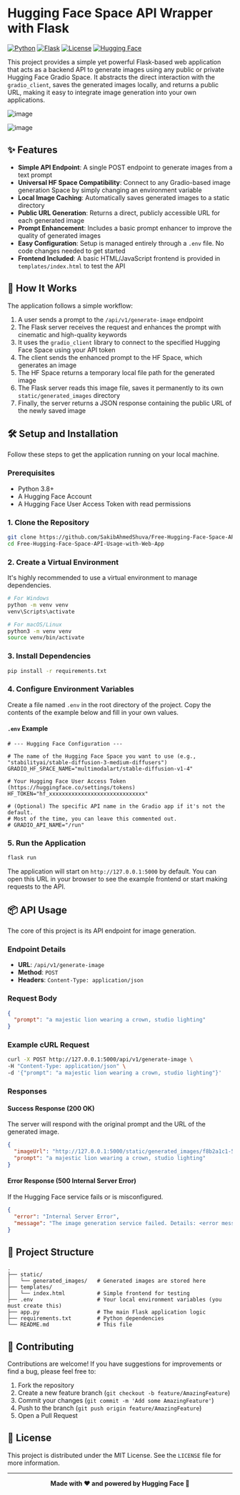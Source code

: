# Hugging Face Space API Wrapper with Flask

[![Python](https://img.shields.io/badge/Python-3.8+-blue.svg)](https://www.python.org/)
[![Flask](https://img.shields.io/badge/Flask-2.0.3-black.svg)](https://flask.palletsprojects.com/)
[![License](https://img.shields.io/badge/License-MIT-yellow.svg)](LICENSE)
[![Hugging Face](https://img.shields.io/badge/HF-Powered%20by%20Hugging%20Face-yellow.svg)](https://huggingface.co/)

This project provides a simple yet powerful Flask-based web application that acts as a backend API to generate images using any public or private Hugging Face Gradio Space. It abstracts the direct interaction with the `gradio_client`, saves the generated images locally, and returns a public URL, making it easy to integrate image generation into your own applications.

![image](https://github.com/user-attachments/assets/2b825b8c-5bad-4ca5-b9ce-0d52c4969093)


![image](https://github.com/user-attachments/assets/2f01c79e-e474-4481-abb4-9c1de9bb33ef)


## ✨ Features

- **Simple API Endpoint**: A single POST endpoint to generate images from a text prompt
- **Universal HF Space Compatibility**: Connect to any Gradio-based image generation Space by simply changing an environment variable
- **Local Image Caching**: Automatically saves generated images to a static directory
- **Public URL Generation**: Returns a direct, publicly accessible URL for each generated image
- **Prompt Enhancement**: Includes a basic prompt enhancer to improve the quality of generated images
- **Easy Configuration**: Setup is managed entirely through a `.env` file. No code changes needed to get started
- **Frontend Included**: A basic HTML/JavaScript frontend is provided in `templates/index.html` to test the API

## 🚀 How It Works

The application follows a simple workflow:

1. A user sends a prompt to the `/api/v1/generate-image` endpoint
2. The Flask server receives the request and enhances the prompt with cinematic and high-quality keywords
3. It uses the `gradio_client` library to connect to the specified Hugging Face Space using your API token
4. The client sends the enhanced prompt to the HF Space, which generates an image
5. The HF Space returns a temporary local file path for the generated image
6. The Flask server reads this image file, saves it permanently to its own `static/generated_images` directory
7. Finally, the server returns a JSON response containing the public URL of the newly saved image

## 🛠️ Setup and Installation

Follow these steps to get the application running on your local machine.

### Prerequisites

- Python 3.8+
- A Hugging Face Account
- A Hugging Face User Access Token with read permissions

### 1. Clone the Repository

```bash
git clone https://github.com/SakibAhmedShuva/Free-Hugging-Face-Space-API-Usage-with-Web-App.git
cd Free-Hugging-Face-Space-API-Usage-with-Web-App
```

### 2. Create a Virtual Environment

It's highly recommended to use a virtual environment to manage dependencies.

```bash
# For Windows
python -m venv venv
venv\Scripts\activate

# For macOS/Linux
python3 -m venv venv
source venv/bin/activate
```

### 3. Install Dependencies

```bash
pip install -r requirements.txt
```

### 4. Configure Environment Variables

Create a file named `.env` in the root directory of the project. Copy the contents of the example below and fill in your own values.

#### `.env` Example

```env
# --- Hugging Face Configuration ---

# The name of the Hugging Face Space you want to use (e.g., "stabilityai/stable-diffusion-3-medium-diffusers")
GRADIO_HF_SPACE_NAME="multimodalart/stable-diffusion-v1-4"

# Your Hugging Face User Access Token (https://huggingface.co/settings/tokens)
HF_TOKEN="hf_xxxxxxxxxxxxxxxxxxxxxxxxxxxxxx"

# (Optional) The specific API name in the Gradio app if it's not the default.
# Most of the time, you can leave this commented out.
# GRADIO_API_NAME="/run"
```

### 5. Run the Application

```bash
flask run
```

The application will start on `http://127.0.0.1:5000` by default. You can open this URL in your browser to see the example frontend or start making requests to the API.

## 📦 API Usage

The core of this project is its API endpoint for image generation.

### Endpoint Details

- **URL**: `/api/v1/generate-image`
- **Method**: `POST`
- **Headers**: `Content-Type: application/json`

### Request Body

```json
{
  "prompt": "a majestic lion wearing a crown, studio lighting"
}
```

### Example cURL Request

```bash
curl -X POST http://127.0.0.1:5000/api/v1/generate-image \
-H "Content-Type: application/json" \
-d '{"prompt": "a majestic lion wearing a crown, studio lighting"}'
```

### Responses

#### Success Response (200 OK)

The server will respond with the original prompt and the URL of the generated image.

```json
{
  "imageUrl": "http://127.0.0.1:5000/static/generated_images/f8b2a1c1-5e7e-4b2a-8c9d-1e2f3a4b5c6d.png",
  "prompt": "a majestic lion wearing a crown, studio lighting"
}
```

#### Error Response (500 Internal Server Error)

If the Hugging Face service fails or is misconfigured.

```json
{
  "error": "Internal Server Error",
  "message": "The image generation service failed. Details: <error message from the service>"
}
```

## 📁 Project Structure

```
.
├── static/
│   └── generated_images/   # Generated images are stored here
├── templates/
│   └── index.html          # Simple frontend for testing
├── .env                    # Your local environment variables (you must create this)
├── app.py                  # The main Flask application logic
├── requirements.txt        # Python dependencies
└── README.md               # This file
```

## 🤝 Contributing

Contributions are welcome! If you have suggestions for improvements or find a bug, please feel free to:

1. Fork the repository
2. Create a new feature branch (`git checkout -b feature/AmazingFeature`)
3. Commit your changes (`git commit -m 'Add some AmazingFeature'`)
4. Push to the branch (`git push origin feature/AmazingFeature`)
5. Open a Pull Request

## 📜 License

This project is distributed under the MIT License. See the `LICENSE` file for more information.

---

<div align="center">
  <strong>Made with ❤️ and powered by Hugging Face 🤗</strong>
</div>

